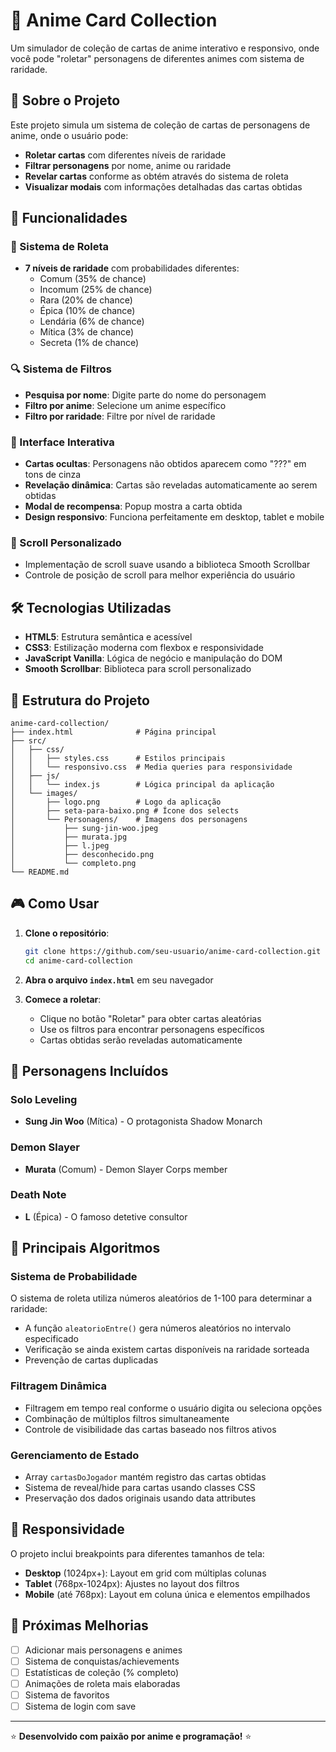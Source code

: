 # 🎴 Anime Card Collection

Um simulador de coleção de cartas de anime interativo e responsivo, onde você pode "roletar" personagens de diferentes animes com sistema de raridade.

## 🎯 Sobre o Projeto

Este projeto simula um sistema de coleção de cartas de personagens de anime, onde o usuário pode:
- **Roletar cartas** com diferentes níveis de raridade
- **Filtrar personagens** por nome, anime ou raridade
- **Revelar cartas** conforme as obtém através do sistema de roleta
- **Visualizar modais** com informações detalhadas das cartas obtidas

## 🚀 Funcionalidades

### 🎲 Sistema de Roleta
- **7 níveis de raridade** com probabilidades diferentes:
  - Comum (35% de chance)
  - Incomum (25% de chance)  
  - Rara (20% de chance)
  - Épica (10% de chance)
  - Lendária (6% de chance)
  - Mítica (3% de chance)
  - Secreta (1% de chance)

### 🔍 Sistema de Filtros
- **Pesquisa por nome**: Digite parte do nome do personagem
- **Filtro por anime**: Selecione um anime específico
- **Filtro por raridade**: Filtre por nível de raridade

### 🎨 Interface Interativa
- **Cartas ocultas**: Personagens não obtidos aparecem como "???" em tons de cinza
- **Revelação dinâmica**: Cartas são reveladas automaticamente ao serem obtidas
- **Modal de recompensa**: Popup mostra a carta obtida
- **Design responsivo**: Funciona perfeitamente em desktop, tablet e mobile

### 📱 Scroll Personalizado
- Implementação de scroll suave usando a biblioteca Smooth Scrollbar
- Controle de posição de scroll para melhor experiência do usuário

## 🛠️ Tecnologias Utilizadas

- **HTML5**: Estrutura semântica e acessível
- **CSS3**: Estilização moderna com flexbox e responsividade
- **JavaScript Vanilla**: Lógica de negócio e manipulação do DOM
- **Smooth Scrollbar**: Biblioteca para scroll personalizado

## 📁 Estrutura do Projeto

```
anime-card-collection/
├── index.html              # Página principal
├── src/
│   ├── css/
│   │   ├── styles.css      # Estilos principais
│   │   └── responsivo.css  # Media queries para responsividade
│   ├── js/
│   │   └── index.js        # Lógica principal da aplicação
│   └── images/
│       ├── logo.png        # Logo da aplicação
│       ├── seta-para-baixo.png # Ícone dos selects
│       └── Personagens/    # Imagens dos personagens
│           ├── sung-jin-woo.jpeg
│           ├── murata.jpg
│           ├── l.jpeg
│           ├── desconhecido.png
│           └── completo.png
└── README.md
```

## 🎮 Como Usar

1. **Clone o repositório**:
   ```bash
   git clone https://github.com/seu-usuario/anime-card-collection.git
   cd anime-card-collection
   ```

2. **Abra o arquivo `index.html`** em seu navegador

3. **Comece a roletar**:
   - Clique no botão "Roletar" para obter cartas aleatórias
   - Use os filtros para encontrar personagens específicos
   - Cartas obtidas serão reveladas automaticamente

## 🎨 Personagens Incluídos

### Solo Leveling
- **Sung Jin Woo** (Mítica) - O protagonista Shadow Monarch

### Demon Slayer  
- **Murata** (Comum) - Demon Slayer Corps member

### Death Note
- **L** (Épica) - O famoso detetive consultor

## 🔧 Principais Algoritmos

### Sistema de Probabilidade
O sistema de roleta utiliza números aleatórios de 1-100 para determinar a raridade:
- A função `aleatorioEntre()` gera números aleatórios no intervalo especificado
- Verificação se ainda existem cartas disponíveis na raridade sorteada
- Prevenção de cartas duplicadas

### Filtragem Dinâmica
- Filtragem em tempo real conforme o usuário digita ou seleciona opções
- Combinação de múltiplos filtros simultaneamente
- Controle de visibilidade das cartas baseado nos filtros ativos

### Gerenciamento de Estado
- Array `cartasDoJogador` mantém registro das cartas obtidas
- Sistema de reveal/hide para cartas usando classes CSS
- Preservação dos dados originais usando data attributes

## 📱 Responsividade

O projeto inclui breakpoints para diferentes tamanhos de tela:
- **Desktop** (1024px+): Layout em grid com múltiplas colunas
- **Tablet** (768px-1024px): Ajustes no layout dos filtros
- **Mobile** (até 768px): Layout em coluna única e elementos empilhados

## 🎯 Próximas Melhorias

- [ ] Adicionar mais personagens e animes
- [ ] Sistema de conquistas/achievements  
- [ ] Estatísticas de coleção (% completo)
- [ ] Animações de roleta mais elaboradas
- [ ] Sistema de favoritos
- [ ] Sistema de login com save

---

⭐ **Desenvolvido com paixão por anime e programação!** ⭐
